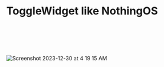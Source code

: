 
<br></br>
<h1>ToggleWidget like NothingOS</h1>
<br></br>
<br></br>

![Screenshot 2023-12-30 at 4 19 15 AM](https://github.com/Areeb786123/ToggleWidgetsNothingOS/assets/56149022/3815224c-4c4d-493a-bc75-f1b4362cc2db)
